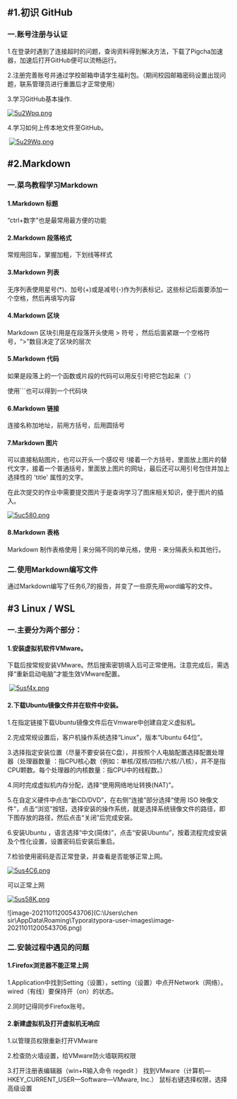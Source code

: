 ## #1.初识 GitHub

### 一.账号注册与认证

1.在登录时遇到了连接超时的问题，查询资料得到解决方法，下载了Pigcha加速器，加速后打开GitHub便可以流畅运行。

2.注册完善账号并通过学校邮箱申请学生福利包。（期间校园邮箱密码设置出现问题，联系管理员进行重置后才正常使用）

3.学习GitHub基本操作.

[![5u2Wpq.png](https://z3.ax1x.com/2021/10/13/5u2Wpq.png)](https://imgtu.com/i/5u2Wpq)

4.学习如何上传本地文件至GitHub。

​               [![5u29Wq.png](https://z3.ax1x.com/2021/10/13/5u29Wq.png)](https://imgtu.com/i/5u29Wq)







## #2.Markdown

### 一.菜鸟教程学习Markdown

#### 1.Markdown 标题

“ctrl+数字”也是最常用最方便的功能

#### 2.Markdown 段落格式

常规用回车，掌握加粗，下划线等样式

#### 3.Markdown 列表

无序列表使用星号(*)、加号(+)或是减号(-)作为列表标记，这些标记后面要添加一个空格，然后再填写内容

#### 4.Markdown 区块

Markdown 区块引用是在段落开头使用 > 符号 ，然后后面紧跟一个空格符号，“>”数目决定了区块的层次

#### 5.Markdown 代码

如果是段落上的一个函数或片段的代码可以用反引号把它包起来（`）

使用```也可以得到一个代码块

#### 6.Markdown 链接

连接名称加地址，前用方括号，后用圆括号

#### 7.Markdown 图片

可以直接粘贴图片，也可以开头一个感叹号 !接着一个方括号，里面放上图片的替代文字，接着一个普通括号，里面放上图片的网址，最后还可以用引号包住并加上选择性的 'title' 属性的文字。

在此次提交的作业中需要提交图片于是查询学习了图床相关知识，便于图片的插入。

[![5uc580.png](https://z3.ax1x.com/2021/10/13/5uc580.png)](https://imgtu.com/i/5uc580)

#### 8.Markdown 表格

Markdown 制作表格使用 | 来分隔不同的单元格，使用 - 来分隔表头和其他行。

### 二.使用Markdown编写文件

通过Markdown编写了任务6,7的报告，并变了一些原先用word编写的文件。





## #3 Linux / WSL

### 一.主要分为两个部分：

#### 1.安装虚拟机软件VMware。

下载后按常规安装VMware。然后搜索密钥填入后可正常使用。注意完成后，需选择“重新启动电脑”才能生效VMware配置。

​                             [![5usf4x.png](https://z3.ax1x.com/2021/10/13/5usf4x.png)](https://imgtu.com/i/5usf4x)

#### 2.下载Ubuntu镜像文件并在软件中安装。

1.在指定链接下载Ubuntu镜像文件后在Vmware中创建自定义虚拟机。

2.完成常规设置后，客户机操作系统选择“Linux”，版本“Ubuntu 64位”。

3.选择指定安装位置（尽量不要安装在C盘），并按照个人电脑配置选择配置处理器（处理器数量 ：指CPU核心数（例如：单核/双核/四核/六核/八核），并不是指CPU颗数。每个处理器的内核数量：指CPU中的线程数。）

4.同时完成虚拟机内存分配，选择“使用网络地址转换(NAT)”。

5.在自定义硬件中点击“新CD/DVD”，在右侧“连接”部分选择“使用 ISO 映像文件”，点击“浏览”按钮，选择安装的操作系统，就是选择系统镜像文件的路径，即下图存放的路径，然后点击“关闭”后完成安装。

6.安装Ubuntu ，语言选择“中文(简体)”，点击“安装Ubuntu”，按着流程完成安装及个性化设置，设置密码后安装后重启。

7.检验使用密码是否正常登录，并查看是否能够正常上网。

[![5us4C6.png](https://z3.ax1x.com/2021/10/13/5us4C6.png)](https://imgtu.com/i/5us4C6)



可以正常上网

[![5us58K.png](https://z3.ax1x.com/2021/10/13/5us58K.png)](https://imgtu.com/i/5us58K)



![image-20211011200543706](C:\Users\chen sir\AppData\Roaming\Typora\typora-user-images\image-20211011200543706.png)



### 二.安装过程中遇见的问题

#### 1.Firefox浏览器不能正常上网

1.Application中找到Setting（设置），setting（设置）中点开Network（网络）。wired（有线）要保持开（on）的状态。

2.同时记得同步Firefox账号。

#### 2.新建虚拟机及打开虚拟机无响应

1.以管理员权限重新打开VMware 

2.检查防火墙设置，给VMware防火墙联网权限 

3.打开注册表编辑器（win+R输入命令 regedit ）  找到VMware（计算机—HKEY_CURRENT_USER—Software—VMware, Inc.） 
 鼠标右键选择权限，选择高级设置 

